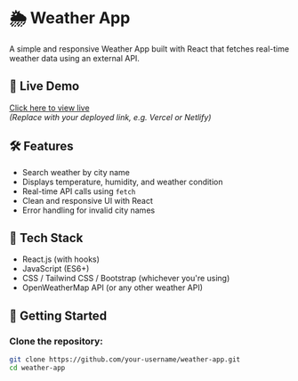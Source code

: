 # 🌦️ Weather App

A simple and responsive Weather App built with React that fetches real-time weather data using an external API.

## 🚀 Live Demo

[Click here to view live](http://localhost:5174/)  
_(Replace with your deployed link, e.g. Vercel or Netlify)_

## 🛠️ Features

- Search weather by city name
- Displays temperature, humidity, and weather condition
- Real-time API calls using `fetch`
- Clean and responsive UI with React
- Error handling for invalid city names

## 🔧 Tech Stack

- React.js (with hooks)
- JavaScript (ES6+)
- CSS / Tailwind CSS / Bootstrap (whichever you're using)
- OpenWeatherMap API (or any other weather API)

## 🏁 Getting Started

### Clone the repository:

```bash
git clone https://github.com/your-username/weather-app.git
cd weather-app
